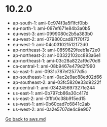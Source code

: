 
 # 10.2.0
- ap-south-1: ami-0c974f3a5f1fcf0bb
- eu-north-1: ami-097ef671e84b3a0b5
- eu-west-3: ami-0999080c2b5a383b0
- eu-west-2: ami-079800cad87f70f72
- eu-west-1: ami-04c031021512f72d0
- ap-northeast-3: ami-0859629feeb1a72e0
- ap-northeast-2: ami-03322102cc893a6e1
- ap-northeast-1: ami-03c28a822af9d70d6
- ca-central-1: ami-08b9467e479d2f990
- sa-east-1: ami-0931c787ef2577d5c
- ap-southeast-1: ami-0ac2e9ac88ed02d66
- ap-southeast-2: ami-03fc5820e33d9222f
- eu-central-1: ami-034245697327fe244
- us-east-1: ami-0b797cb86a30c417d
- us-east-2: ami-0fffc0c38b915ed15
- us-west-1: ami-0b60cad7c6841c2ab
- us-west-2: ami-0a2e5707de4c9e907

[Go back to aws.md](../../aws.md) 
